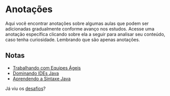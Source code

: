 # Anotações

Aqui você encontrar anotações sobre algumas aulas que podem ser adicionadas gradualmente conforme avanço nos estudos. Acesse uma anotação específica clicando sobre ela a seguir para analisar seu conteúdo, caso tenha curiosidade. Lembrando que são apenas anotações.


## Notas

* [Trabalhando com Equipes Ágeis](https://github.com/danilotc/bootcamp-dio-banco-pan/tree/main/anotacoes/equipe-agil)
* [Dominando IDEs Java](https://github.com/danilotc/bootcamp-dio-banco-pan/tree/main/anotacoes/ides-java)
* [Aprendendo a Sintaxe Java](https://github.com/danilotc/bootcamp-dio-banco-pan/tree/main/anotacoes/sintaxe-java)


Já viu os [desafios](https://github.com/danilotc/bootcamp-dio-banco-pan/tree/main/desafios)?